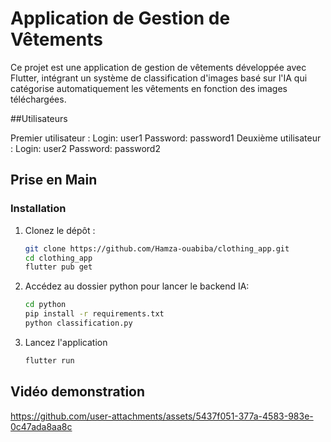 # Application de Gestion de Vêtements

Ce projet est une application de gestion de vêtements développée avec Flutter, intégrant un système de classification d'images basé sur l'IA qui catégorise automatiquement les vêtements en fonction des images téléchargées. 

##Utilisateurs

Premier utilisateur : 
      Login: user1
      Password: password1
Deuxième utilisateur : 
      Login: user2
      Password: password2


## Prise en Main


### Installation

1. Clonez le dépôt :
   ```bash
   git clone https://github.com/Hamza-ouabiba/clothing_app.git
   cd clothing_app
   flutter pub get
3. Accédez au dossier python pour lancer le backend IA:
   ```bash
   cd python
   pip install -r requirements.txt
   python classification.py
4. Lancez l'application
   ```bash
   flutter run


## Vidéo demonstration

https://github.com/user-attachments/assets/5437f051-377a-4583-983e-0c47ada8aa8c





